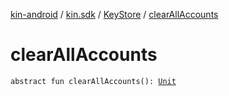 [kin-android](../../index.md) / [kin.sdk](../index.md) / [KeyStore](index.md) / [clearAllAccounts](./clear-all-accounts.md)

# clearAllAccounts

`abstract fun clearAllAccounts(): `[`Unit`](https://kotlinlang.org/api/latest/jvm/stdlib/kotlin/-unit/index.html)
